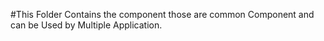 #This Folder Contains the component those are common Component and can be Used by Multiple Application.